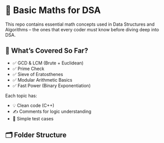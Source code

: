 # 🧮 Basic Maths for DSA

This repo contains essential math concepts used in Data Structures and Algorithms – the ones that every coder *must* know before diving deep into DSA.

## 📘 What’s Covered So Far?

- ✅ GCD & LCM (Brute + Euclidean)
- ✅ Prime Check
- ✅ Sieve of Eratosthenes
- ✅ Modular Arithmetic Basics
- ✅ Fast Power (Binary Exponentiation)

Each topic has:
- 💡 Clean code (C++)
- ✍️ Comments for logic understanding
- 📌 Simple test cases

## 🗂️ Folder Structure

